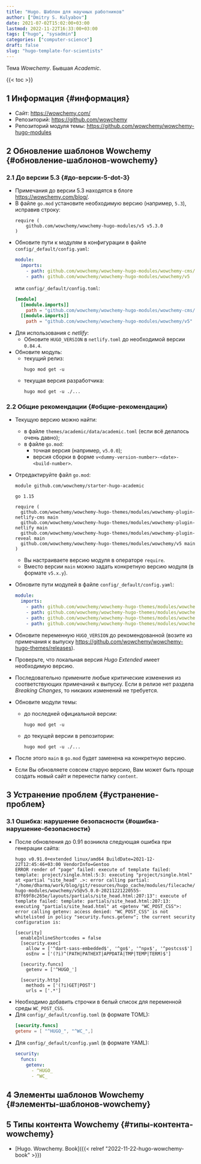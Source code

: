 ```yaml
---
title: "Hugo. Шаблон для научных работников"
author: ["Dmitry S. Kulyabov"]
date: 2021-07-02T15:02:00+03:00
lastmod: 2022-11-22T16:33:00+03:00
tags: ["hugo", "sysadmin"]
categories: ["computer-science"]
draft: false
slug: "hugo-template-for-scientists"
---
```


Тема _Wowchemy_. Бывшая _Academic_.

<!--more-->

{{< toc >}}


## <span class="section-num">1</span> Информация {#информация}

-   Сайт: <https://wowchemy.com/>
-   Репозиторий: <https://github.com/wowchemy>
-   Репозиторий модуля темы: <https://github.com/wowchemy/wowchemy-hugo-modules>


## <span class="section-num">2</span> Обновление шаблонов Wowchemy {#обновление-шаблонов-wowchemy}


### <span class="section-num">2.1</span> До версии 5.3 {#до-версии-5-dot-3}

-   Примечания до версии 5.3 находятся в блоге <https://wowchemy.com/blog/>.
-   В файле `go.mod` установите необходимую версию (например, `5.3`), исправив строку:
    ```conf-unix
    require (
    	github.com/wowchemy/wowchemy-hugo-modules/v5 v5.3.0
    )
    ```
-   Обновите пути к модулям в конфигурации в файле `config/_default/config.yaml`:
    ```yaml
    module:
      imports:
    ​    - path: github.com/wowchemy/wowchemy-hugo-modules/wowchemy-cms/v5
    ​    - path: github.com/wowchemy/wowchemy-hugo-modules/wowchemy/v5
    ```
    или `config/_default/config.toml`:
    ```toml
    [module]
      [[module.imports]]
        path = "github.com/wowchemy/wowchemy-hugo-modules/wowchemy-cms/v5"
      [[module.imports]]
        path = "github.com/wowchemy/wowchemy-hugo-modules/wowchemy/v5"
    ```
-   Для использования с _netlify_:
    -   Обновите `HUGO_VERSION` в `netlify.toml` до необходимой версии `0.84.4`.
-   Обновите модуль:
    -   текущий релиз:
        ```shell
        hugo mod get -u
        ```
    -   текущая версия разработчика:
        ```shell
        hugo mod get -u ./...
        ```


### <span class="section-num">2.2</span> Общие рекомендации {#общие-рекомендации}

-   Текущую версию можно найти:
    -   в файле `themes/academic/data/academic.toml` (если всё делалось очень давно);
    -   в файле `go.mod`:
        -   точная версия (например, `v5.0.0`);
        -   версия сборки в ​​​​форме `v<dummy-version-number>-<date>-<build-number>`.
-   Отредактируйте файл `go.mod`:
    ```conf-unix
    module github.com/wowchemy/starter-hugo-academic

    go 1.15

    require (
      github.com/wowchemy/wowchemy-hugo-themes/modules/wowchemy-plugin-netlify-cms main
      github.com/wowchemy/wowchemy-hugo-themes/modules/wowchemy-plugin-netlify main
      github.com/wowchemy/wowchemy-hugo-themes/modules/wowchemy-plugin-reveal main
      github.com/wowchemy/wowchemy-hugo-themes/modules/wowchemy/v5 main
    )
    ```

    -   Вы настраиваете версию модуля в операторе `require`.
    -   Вместо версии `main` можно задать конкретную версию модуля (в формате `v5.x.y`).
-   Обновите пути модулей в файле `config/_default/config.yaml`:
    ```yaml
    module:
      imports:
    ​    - path: github.com/wowchemy/wowchemy-hugo-themes/modules/wowchemy-plugin-netlify-cms
    ​    - path: github.com/wowchemy/wowchemy-hugo-themes/modules/wowchemy-plugin-netlify
    ​    - path: github.com/wowchemy/wowchemy-hugo-themes/modules/wowchemy-plugin-reveal
    ​    - path: github.com/wowchemy/wowchemy-hugo-themes/modules/wowchemy/v5
    ```
-   Обновите переменную `HUGO_VERSION` до рекомендованной (возите из примечания к выпуску <https://github.com/wowchemy/wowchemy-hugo-themes/releases>).
-   Проверьте, что локальная версия _Hugo Extended_ имеет необходимую версию.
-   Последовательно примените любые критические изменения из соответствующих примечаний к выпуску. Если в релизе нет раздела _Breaking Changes_, то никаких изменений не требуется.
-   Обновите модули темы:
    -   до последней официальной версии:
        ```shell
        hugo mod get -u
        ```
    -   до текущей версии в репозитории:
        ```shell
        hugo mod get -u ./...
        ```
-   После этого `main` в `go.mod` будет заменена на конкретную версию.
-   Если Вы обновляете совсем старую версию, Вам может быть проще создать новый сайт и перенести папку `content`.


## <span class="section-num">3</span> Устранение проблем {#устранение-проблем}


### <span class="section-num">3.1</span> Ошибка: нарушение безопасности {#ошибка-нарушение-безопасности}

-   После обновления до 0.91 возникла следующая ошибка при генерации сайта:
    ```shell
    hugo v0.91.0+extended linux/amd64 BuildDate=2021-12-22T12:45:46+03:00 VendorInfo=Gentoo
    ERROR render of "page" failed: execute of template failed: template: project/single.html:5:3: executing "project/single.html" at <partial "site_head" .>: error calling partial: "/home/dharma/work/blog/git/resources/hugo_cache/modules/filecache/modules/pkg/mod/github.com/wowchemy/wowchemy-hugo-modules/wowchemy/v5@v5.0.0-20211221220555-87f69f8c265e/layouts/partials/site_head.html:207:13": execute of template failed: template: partials/site_head.html:207:13: executing "partials/site_head.html" at <getenv "WC_POST_CSS">: error calling getenv: access denied: "WC_POST_CSS" is not whitelisted in policy "security.funcs.getenv"; the current security configuration is:

    [security]
      enableInlineShortcodes = false
      [security.exec]
        allow = ['^dart-sass-embedded$', '^go$', '^npx$', '^postcss$']
        osEnv = ['(?i)^(PATH|PATHEXT|APPDATA|TMP|TEMP|TERM)$']

      [security.funcs]
        getenv = ['^HUGO_']

      [security.http]
        methods = ['(?i)GET|POST']
        urls = ['.*']
    ```
-   Необходимо добавить строчки в белый список для переменной среды `WC_POST_CSS`.
-   Для `config/_default/config.toml` (в формате TOML):
    ```toml
    [security.funcs]
    getenv = [ "^HUGO_", "^WC_",]
    ```
-   Для `config/_default/config.yaml` (в формате YAML):
    ```yaml
    security:
      funcs:
        getenv:
    ​      - ^HUGO_
    ​      - ^WC_
    ```


## <span class="section-num">4</span> Элементы шаблонов Wowchemy {#элементы-шаблонов-wowchemy}


## <span class="section-num">5</span> Типы контента Wowchemy {#типы-контента-wowchemy}

-   [Hugo. Wowchemy. Book]({{< relref "2022-11-22-hugo-wowchemy-book" >}})
